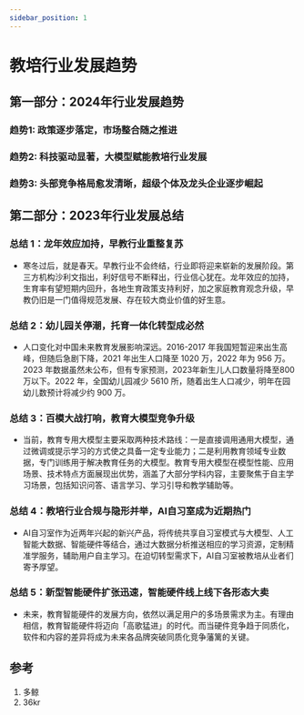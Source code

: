 ```yaml
---
sidebar_position: 1
---
```


# 教培行业发展趋势

## 第一部分：2024年行业发展趋势
### 趋势1: 政策逐步落定，市场整合随之推进

### 趋势2: 科技驱动显著，大模型赋能教培行业发展

### 趋势3: 头部竞争格局愈发清晰，超级个体及龙头企业逐步崛起

## 第二部分：2023年行业发展总结
### 总结 1：龙年效应加持，早教行业重整复苏
* 寒冬过后，就是春天。早教行业不会终结，行业即将迎来崭新的发展阶段。第三方机构沙利文指出，利好信号不断释出，行业信心犹在。龙年效应的加持，生育率有望短期内回升，各地生育政策支持利好，加之家庭教育观念升级，早教仍旧是一门值得规范发展、存在较大商业价值的好生意。

### 总结 2：幼儿园关停潮，托育一体化转型成必然
* 人口变化对中国未来教育发展影响深远。2016-2017 年我国短暂迎来出生高峰，但随后急剧下降，2021 年出生人口降至 1020 万，2022 年为 956 万。2023 年数据虽然未公布，但有专家预测，2023年新生儿人口数量将降至800万以下。2022 年，全国幼儿园减少 5610 所，随着出生人口减少，明年在园幼儿数预计将减少约 900 万。

### 总结 3：百模大战打响，教育大模型竞争升级
* 当前，教育专用大模型主要采取两种技术路线：一是直接调用通用大模型，通过微调或提示学习的方式使之具备一定专业能力；二是利用教育领域专业数据，专门训练用于解决教育任务的大模型。教育专用大模型在模型性能、应用场景、技术特点方面展现出优势，涵盖了大部分学科内容，主要聚焦于自主学习场景，包括知识问答、语言学习、学习引导和教学辅助等。

### 总结 4：教培行业合规与隐形并举，AI自习室成为近期热门
* AI自习室作为近两年兴起的新兴产品，将传统共享自习室模式与大模型、人工智能大数据、智能硬件等结合，通过大数据分析推送相应的学习资源，定制精准学服务，辅助用户自主学习。在迫切转型需求下，AI自习室被教培从业者们寄予厚望。

### 总结 5：新型智能硬件扩张迅速，智能硬件线上线下各形态大卖
* 未来，教育智能硬件的发展方向，依然以满足用户的多场景需求为主。有理由相信，教育智能硬件将迈向「高歌猛进」的时代。而当硬件竞争趋于同质化，软件和内容的差异将成为未来各品牌突破同质化竞争藩篱的关键。

## 参考
1. 多鲸
2. 36kr